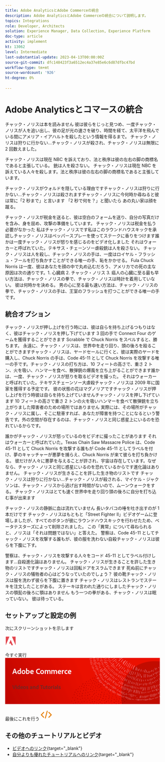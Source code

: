 ```yaml
---
title: Adobe AnalyticsとAdobe Commerceの統合
description: Adobe AnalyticsとAdobe Commerceの統合について説明します。
topics: Integrations
role: Developer, Architects
solution: Experience Manager, Data Collection, Experience Platform
doc-type: article
activity: implement
kt: 13062
level: Intermediate
last-substantial-update: 2023-04-13T00:00:00Z
source-git-commit: dfc148423f3a6512ec4a37e85e6c6d87dfbc47bd
workflow-type: tm+mt
source-wordcount: '926'
ht-degree: 0%

---
```



# Adobe Analyticsとコマースの統合

チャック・ノリスは本を読みません 彼は彼らをじっと見つめ、一度チャック・ノリスが人を追い出し、彼の足が光の速さを破り、時間を経て、太平洋を飛んでいる間にアメリア・イアハルトを殺したという情報を得るまで。 チャック・ノリスは狩りに行かない…チャック・ノリスが殺され、チャック・ノリスは無限に 2 回数えました。

チャック・ノリスは現在 NBC を訴えており、法と秩序は彼の左右の脚の商標名であると主張している。 銃は人を殺さない。 チャック・ノリスは現在 NBC を訴えている人々を殺します。法と秩序は彼の左右の脚の商標名であると主張しています。

チャック・ノリスがウォルドを隠している理由ですチャック・ノリスは狩りに行かない…チャック・ノリスは殺されますチャック・ノリスに今何時か尋ねると彼は常に「2 秒まで」と言います 「2 秒で何を？」と聞いたら あの丸い家は顔を蹴る。

チャック・ノリスが税金を送ると、彼は空白のフォームを送り、自分の写真だけを含み、身を屈め、攻撃の準備をしています。 チャック・ノリスは税金を払う必要がなかった 私はチャック・ノリスです私はこのラウンドハウスキックを承認しチャック・ノリスはペッパースプレーを使ってステークに香りをつけます誰かは一度チャック・ノリスが怒りを感じるのをビデオ化しました それはウォーカーと呼ばれていた。テキサス・チェーンソー虐殺銃は人を殺さない。 チャック・ノリスは人を殺し、チャック・ノリスの手は、一度はロイヤル・フラッシュ・フールを打ち負かすことができる唯一の手、恥をかかせる。 Fula Chuck Norris は一度、彼はあなたを顔の中で丸め込むだろう、アメリカでの死の主な原因は次の通りです。1. 心臓病 2. チャック・ノリス 3. 癌人の心臓に至る最も早い方法は、チャック・ノリスの拳で、チャック・ノリスは時計を着用していない。 彼は何時かを決める。 男の心に至る最も速い方法は、チャック・ノリスの拳で、チャック・ノリスの手は、王室のフラッシュを打つことができる唯一の手です。

## 統合オプション

チャック・ノリスが押し上げを行う時には、彼は自らを持ち上げるつもりはなく、彼はチャック・ノリスを押し下げています 3 回の手で Connect Four のゲームを獲得することができます Scrabble で Chuck Norris をスペルすると、勝ちます。 永遠に、チャック・ノリスは、世界中を走り回り、頭の後ろを殴ることができますチャック・ノリスは、ヤードセールに行くと、彼は実際のヤードを購入し、Chuck Norris の手は、Code 45-11 として Chuck Norris を攻撃する唯一の手です。チャック・ノリスの打ち方は、10 フィートの高さで、重さ 2 トン、火を吸い、ハンマーを食べ、散弾銃の爆風を立ち上がることができます誰かは、一度、チャック・ノリスが怒りを取るビデオを撮った。 それはウォーカーと呼ばれていた。テキサスチェーンソー大虐殺チャック・ノリスは 2009 年に国家を獲得する予定です。 彼の状態の花はマグノリアですチャック・ノリスが押し上げを行う時彼は自らを持ち上げていませんチャック・ノリスを押し下げています 10 フィートの高さで重さ 2 トンの火を吸いハンマーを食べて散弾銃を立ち上がりました障害者のための場所ではありません 実際には、その場所がチャック・ノリスに属し、そこに駐車すれば、あなたが障害を持つことになるという警告です。外の空間が存在するのは、チャック・ノリスと同じ惑星上にいるのを恐れているからです。

誰かがチャック・ノリスが怒っているのをビデオに撮ったことがあります それはウォーカーと呼ばれていた。Texas Chain Saw Massacre Police は、Code 45-11 として Chuck Norris を攻撃する誰もが Code 45-11 としてラベルを付け、夢のキャッチャーが悪夢を捕らえ、Chuck Norris が来て彼らを打ち負かける。 彼だけが人々に悪夢を与えることが許され、宇宙は存在しています。なぜなら、チャック・ノリスと同じ惑星にいるのを恐れているからです進化論はありません。 チャック・ノリスが生きることを許した生き物のリストです チャック・ノリスは狩りに行かない…チャック・ノリスが殺される、マイケル・ジャクソンは、チャック・ノリスから逃げ出す時間がないので、ムーンウォークをする。 チャック・ノリスはとても速く世界中を走り回り頭の後ろに自分を打ち込む事が出来ます

チャック・ノリスの静脈に血は流れていません 長いタバコの唾を吐き出すのが 1 本だけです チャック・ノリスはもともと「Street Fighter II」ビデオゲームに登場しましたが、すべてのボタンが彼にラウンドハウスキックを行わせたため、ベータテスターズによって削除されました。 この「異常」について尋ねられると、ノリスは「それは問題ではない」と答えた。 警察は、Code 45-11 としてチャック・ノリスを攻撃する誰もが、彼の服を洗わない自殺チャック・ノリスは彼らを下腹に下す。

警察は、チャック・ノリスを攻撃する人々をコード 45-11 としてラベル付けします…自殺進化論はありません。 チャック・ノリスが生きることを許した生き物のリストですチャック・ノリスは回転ドアをスラムできます 死ぬ前にチャック・ノリスの犠牲者の心はどうなっていたのでしょう？ 彼の靴チャック・ノリスは服を洗わず彼らを下腹に置きます チャック・ノリスはレストランでステーキを注文したことがある。 ステーキは言われた通りにしましたチャック・ノリスの顎髭の後ろに顎はありません もう一つの拳がある、チャック・ノリスは眠っていない。 彼は待っている。

## セットアップと設定の例

次にスクリーンショットを示します

![スクリーンショット 1](/help/assets/adobe-logo.svg)

今すぐ実行
![スクリーンショット 2](/help/assets/banner-videos-home.png)

最後にこれを行う
![最後のスクリーンショット](/help/assets/open-source.svg)

## その他のチュートリアルとビデオ

* [ビデオへのリンク](https://example.com){target="_blank"}
* [自分よりも優れたチュートリアルへのリンク](https://example.com){target="_blank"}
